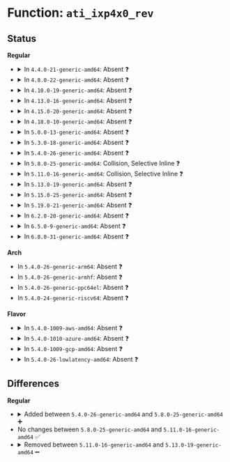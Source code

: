 # Function: <code>ati_ixp4x0_rev</code>

## Status
<b>Regular</b>
<ul>
<li>
<details>
<summary>In <code>4.4.0-21-generic-amd64</code>: Absent ❓</summary>

```json
{
  "name": "ati_ixp4x0_rev",
  "collision_type": "Static-Static Collision",
  "inline_type": "Full",
  "funcs": [
    {
      "addr": 18446744071579063533,
      "name": "ati_ixp4x0_rev",
      "external": false,
      "loc": "arch/x86/kernel/quirks.c:355",
      "file": "arch/x86/kernel/quirks.c",
      "inline": "not declared, inlined",
      "caller_inline": [
        "arch/x86/kernel/quirks.c:ati_force_enable_hpet"
      ],
      "caller_func": []
    },
    {
      "addr": 18446744071595029081,
      "name": "ati_ixp4x0_rev",
      "external": false,
      "loc": "arch/x86/kernel/early-quirks.c:103",
      "file": "arch/x86/kernel/early-quirks.c",
      "inline": "not declared, inlined",
      "caller_inline": [],
      "caller_func": []
    }
  ],
  "symbols": []
}
```
</details>
</li>
<li>
<details>
<summary>In <code>4.8.0-22-generic-amd64</code>: Absent ❓</summary>

```json
{
  "name": "ati_ixp4x0_rev",
  "collision_type": "Static-Static Collision",
  "inline_type": "Full",
  "funcs": [
    {
      "addr": 18446744071579059949,
      "name": "ati_ixp4x0_rev",
      "external": false,
      "loc": "arch/x86/kernel/quirks.c:355",
      "file": "arch/x86/kernel/quirks.c",
      "inline": "not declared, inlined",
      "caller_inline": [
        "arch/x86/kernel/quirks.c:ati_force_enable_hpet"
      ],
      "caller_func": []
    },
    {
      "addr": 18446744071595194862,
      "name": "ati_ixp4x0_rev",
      "external": false,
      "loc": "arch/x86/kernel/early-quirks.c:117",
      "file": "arch/x86/kernel/early-quirks.c",
      "inline": "not declared, inlined",
      "caller_inline": [],
      "caller_func": []
    }
  ],
  "symbols": []
}
```
</details>
</li>
<li>
<details>
<summary>In <code>4.10.0-19-generic-amd64</code>: Absent ❓</summary>

```json
{
  "name": "ati_ixp4x0_rev",
  "collision_type": "Static-Static Collision",
  "inline_type": "Full",
  "funcs": [
    {
      "addr": 18446744071579058989,
      "name": "ati_ixp4x0_rev",
      "external": false,
      "loc": "arch/x86/kernel/quirks.c:355",
      "file": "arch/x86/kernel/quirks.c",
      "inline": "not declared, inlined",
      "caller_inline": [
        "arch/x86/kernel/quirks.c:ati_force_enable_hpet"
      ],
      "caller_func": []
    },
    {
      "addr": 18446744071595437824,
      "name": "ati_ixp4x0_rev",
      "external": false,
      "loc": "arch/x86/kernel/early-quirks.c:117",
      "file": "arch/x86/kernel/early-quirks.c",
      "inline": "not declared, inlined",
      "caller_inline": [],
      "caller_func": []
    }
  ],
  "symbols": []
}
```
</details>
</li>
<li>
<details>
<summary>In <code>4.13.0-16-generic-amd64</code>: Absent ❓</summary>

```json
{
  "name": "ati_ixp4x0_rev",
  "collision_type": "Static-Static Collision",
  "inline_type": "Full",
  "funcs": [
    {
      "addr": 18446744071579051018,
      "name": "ati_ixp4x0_rev",
      "external": false,
      "loc": "arch/x86/kernel/quirks.c:355",
      "file": "arch/x86/kernel/quirks.c",
      "inline": "not declared, inlined",
      "caller_inline": [
        "arch/x86/kernel/quirks.c:ati_force_enable_hpet"
      ],
      "caller_func": []
    },
    {
      "addr": 18446744071596358505,
      "name": "ati_ixp4x0_rev",
      "external": false,
      "loc": "arch/x86/kernel/early-quirks.c:117",
      "file": "arch/x86/kernel/early-quirks.c",
      "inline": "not declared, inlined",
      "caller_inline": [],
      "caller_func": []
    }
  ],
  "symbols": []
}
```
</details>
</li>
<li>
<details>
<summary>In <code>4.15.0-20-generic-amd64</code>: Absent ❓</summary>

```json
{
  "name": "ati_ixp4x0_rev",
  "collision_type": "Static-Static Collision",
  "inline_type": "Full",
  "funcs": [
    {
      "addr": 18446744071579060026,
      "name": "ati_ixp4x0_rev",
      "external": false,
      "loc": "arch/x86/kernel/quirks.c:357",
      "file": "arch/x86/kernel/quirks.c",
      "inline": "not declared, inlined",
      "caller_inline": [
        "arch/x86/kernel/quirks.c:ati_force_enable_hpet"
      ],
      "caller_func": []
    },
    {
      "addr": 18446744071602676646,
      "name": "ati_ixp4x0_rev",
      "external": false,
      "loc": "arch/x86/kernel/early-quirks.c:118",
      "file": "arch/x86/kernel/early-quirks.c",
      "inline": "not declared, inlined",
      "caller_inline": [],
      "caller_func": []
    }
  ],
  "symbols": []
}
```
</details>
</li>
<li>
<details>
<summary>In <code>4.18.0-10-generic-amd64</code>: Absent ❓</summary>

```json
{
  "name": "ati_ixp4x0_rev",
  "collision_type": "Static-Static Collision",
  "inline_type": "Full",
  "funcs": [
    {
      "addr": 18446744071579064158,
      "name": "ati_ixp4x0_rev",
      "external": false,
      "loc": "arch/x86/kernel/quirks.c:357",
      "file": "arch/x86/kernel/quirks.c",
      "inline": "not declared, inlined",
      "caller_inline": [
        "arch/x86/kernel/quirks.c:ati_force_enable_hpet"
      ],
      "caller_func": []
    },
    {
      "addr": 18446744071602847760,
      "name": "ati_ixp4x0_rev",
      "external": false,
      "loc": "arch/x86/kernel/early-quirks.c:116",
      "file": "arch/x86/kernel/early-quirks.c",
      "inline": "not declared, inlined",
      "caller_inline": [
        "arch/x86/kernel/early-quirks.c:ati_bugs"
      ],
      "caller_func": []
    }
  ],
  "symbols": []
}
```
</details>
</li>
<li>
<details>
<summary>In <code>5.0.0-13-generic-amd64</code>: Absent ❓</summary>

```json
{
  "name": "ati_ixp4x0_rev",
  "collision_type": "Static-Static Collision",
  "inline_type": "Full",
  "funcs": [
    {
      "addr": 18446744071579068734,
      "name": "ati_ixp4x0_rev",
      "external": false,
      "loc": "arch/x86/kernel/quirks.c:358",
      "file": "arch/x86/kernel/quirks.c",
      "inline": "not declared, inlined",
      "caller_inline": [
        "arch/x86/kernel/quirks.c:ati_force_enable_hpet"
      ],
      "caller_func": []
    },
    {
      "addr": 18446744071604644530,
      "name": "ati_ixp4x0_rev",
      "external": false,
      "loc": "arch/x86/kernel/early-quirks.c:147",
      "file": "arch/x86/kernel/early-quirks.c",
      "inline": "not declared, inlined",
      "caller_inline": [
        "arch/x86/kernel/early-quirks.c:ati_bugs"
      ],
      "caller_func": []
    }
  ],
  "symbols": []
}
```
</details>
</li>
<li>
<details>
<summary>In <code>5.3.0-18-generic-amd64</code>: Absent ❓</summary>

```json
{
  "name": "ati_ixp4x0_rev",
  "collision_type": "Static-Static Collision",
  "inline_type": "Full",
  "funcs": [
    {
      "addr": 18446744071579077054,
      "name": "ati_ixp4x0_rev",
      "external": false,
      "loc": "arch/x86/kernel/quirks.c:358",
      "file": "arch/x86/kernel/quirks.c",
      "inline": "not declared, inlined",
      "caller_inline": [
        "arch/x86/kernel/quirks.c:ati_force_enable_hpet"
      ],
      "caller_func": []
    },
    {
      "addr": 18446744071604742158,
      "name": "ati_ixp4x0_rev",
      "external": false,
      "loc": "arch/x86/kernel/early-quirks.c:147",
      "file": "arch/x86/kernel/early-quirks.c",
      "inline": "not declared, inlined",
      "caller_inline": [
        "arch/x86/kernel/early-quirks.c:ati_bugs"
      ],
      "caller_func": []
    }
  ],
  "symbols": []
}
```
</details>
</li>
<li>
<details>
<summary>In <code>5.4.0-26-generic-amd64</code>: Absent ❓</summary>

```json
{
  "name": "ati_ixp4x0_rev",
  "collision_type": "Static-Static Collision",
  "inline_type": "Full",
  "funcs": [
    {
      "addr": 18446744071579079054,
      "name": "ati_ixp4x0_rev",
      "external": false,
      "loc": "arch/x86/kernel/quirks.c:356",
      "file": "arch/x86/kernel/quirks.c",
      "inline": "not declared, inlined",
      "caller_inline": [
        "arch/x86/kernel/quirks.c:ati_force_enable_hpet"
      ],
      "caller_func": []
    },
    {
      "addr": 18446744071604755552,
      "name": "ati_ixp4x0_rev",
      "external": false,
      "loc": "arch/x86/kernel/early-quirks.c:147",
      "file": "arch/x86/kernel/early-quirks.c",
      "inline": "not declared, inlined",
      "caller_inline": [
        "arch/x86/kernel/early-quirks.c:ati_bugs"
      ],
      "caller_func": []
    }
  ],
  "symbols": []
}
```
</details>
</li>
<li>
<details>
<summary>In <code>5.8.0-25-generic-amd64</code>: Collision, Selective Inline ❓</summary>

```c
u32 ati_ixp4x0_rev(struct pci_dev * dev)
```

```json
{
  "name": "ati_ixp4x0_rev",
  "collision_type": "Static-Static Collision",
  "inline_type": "Selective",
  "funcs": [
    {
      "addr": 18446744071579089984,
      "name": "ati_ixp4x0_rev",
      "external": false,
      "loc": "arch/x86/kernel/quirks.c:356",
      "file": "arch/x86/kernel/quirks.c",
      "inline": "seen, unknown",
      "caller_inline": [],
      "caller_func": [
        "arch/x86/kernel/quirks.c:ati_force_enable_hpet"
      ]
    },
    {
      "addr": 18446744071609102114,
      "name": "ati_ixp4x0_rev",
      "external": false,
      "loc": "arch/x86/kernel/early-quirks.c:147",
      "file": "arch/x86/kernel/early-quirks.c",
      "inline": "not declared, inlined",
      "caller_inline": [
        "arch/x86/kernel/early-quirks.c:ati_bugs"
      ],
      "caller_func": []
    }
  ],
  "symbols": [
    {
      "addr": 18446744071579089984,
      "name": "ati_ixp4x0_rev",
      "section": ".text",
      "bind": "STB_LOCAL",
      "size": 225
    }
  ]
}
```
</details>
</li>
<li>
<details>
<summary>In <code>5.11.0-16-generic-amd64</code>: Collision, Selective Inline ❓</summary>

```c
u32 ati_ixp4x0_rev(struct pci_dev * dev)
```

```json
{
  "name": "ati_ixp4x0_rev",
  "collision_type": "Static-Static Collision",
  "inline_type": "Selective",
  "funcs": [
    {
      "addr": 18446744071579091888,
      "name": "ati_ixp4x0_rev",
      "external": false,
      "loc": "arch/x86/kernel/quirks.c:357",
      "file": "arch/x86/kernel/quirks.c",
      "inline": "seen, unknown",
      "caller_inline": [],
      "caller_func": [
        "arch/x86/kernel/quirks.c:ati_force_enable_hpet"
      ]
    },
    {
      "addr": 18446744071612167030,
      "name": "ati_ixp4x0_rev",
      "external": false,
      "loc": "arch/x86/kernel/early-quirks.c:147",
      "file": "arch/x86/kernel/early-quirks.c",
      "inline": "not declared, inlined",
      "caller_inline": [
        "arch/x86/kernel/early-quirks.c:ati_bugs"
      ],
      "caller_func": []
    }
  ],
  "symbols": [
    {
      "addr": 18446744071579091888,
      "name": "ati_ixp4x0_rev",
      "section": ".text",
      "bind": "STB_LOCAL",
      "size": 225
    }
  ]
}
```
</details>
</li>
<li>
<details>
<summary>In <code>5.13.0-19-generic-amd64</code>: Absent ❓</summary>

```json
{
  "name": "ati_ixp4x0_rev",
  "collision_type": "Static-Static Collision",
  "inline_type": "Full",
  "funcs": [
    {
      "addr": 18446744071579098508,
      "name": "ati_ixp4x0_rev",
      "external": false,
      "loc": "arch/x86/kernel/quirks.c:357",
      "file": "arch/x86/kernel/quirks.c",
      "inline": "not declared, inlined",
      "caller_inline": [
        "arch/x86/kernel/quirks.c:ati_force_enable_hpet"
      ],
      "caller_func": []
    },
    {
      "addr": 18446744071614307358,
      "name": "ati_ixp4x0_rev",
      "external": false,
      "loc": "arch/x86/kernel/early-quirks.c:147",
      "file": "arch/x86/kernel/early-quirks.c",
      "inline": "not declared, inlined",
      "caller_inline": [
        "arch/x86/kernel/early-quirks.c:ati_bugs"
      ],
      "caller_func": []
    }
  ],
  "symbols": []
}
```
</details>
</li>
<li>
<details>
<summary>In <code>5.15.0-25-generic-amd64</code>: Absent ❓</summary>

```json
{
  "name": "ati_ixp4x0_rev",
  "collision_type": "Static-Static Collision",
  "inline_type": "Full",
  "funcs": [
    {
      "addr": 18446744071579122434,
      "name": "ati_ixp4x0_rev",
      "external": false,
      "loc": "arch/x86/kernel/quirks.c:357",
      "file": "arch/x86/kernel/quirks.c",
      "inline": "not declared, inlined",
      "caller_inline": [
        "arch/x86/kernel/quirks.c:ati_force_enable_hpet"
      ],
      "caller_func": []
    },
    {
      "addr": 18446744071615234215,
      "name": "ati_ixp4x0_rev",
      "external": false,
      "loc": "arch/x86/kernel/early-quirks.c:147",
      "file": "arch/x86/kernel/early-quirks.c",
      "inline": "not declared, inlined",
      "caller_inline": [
        "arch/x86/kernel/early-quirks.c:ati_bugs"
      ],
      "caller_func": []
    }
  ],
  "symbols": []
}
```
</details>
</li>
<li>
<details>
<summary>In <code>5.19.0-21-generic-amd64</code>: Absent ❓</summary>

```json
{
  "name": "ati_ixp4x0_rev",
  "collision_type": "Static-Static Collision",
  "inline_type": "Full",
  "funcs": [
    {
      "addr": 18446744071579155698,
      "name": "ati_ixp4x0_rev",
      "external": false,
      "loc": "arch/x86/kernel/quirks.c:357",
      "file": "arch/x86/kernel/quirks.c",
      "inline": "not declared, inlined",
      "caller_inline": [
        "arch/x86/kernel/quirks.c:ati_force_enable_hpet"
      ],
      "caller_func": []
    },
    {
      "addr": 18446744071617009785,
      "name": "ati_ixp4x0_rev",
      "external": false,
      "loc": "arch/x86/kernel/early-quirks.c:148",
      "file": "arch/x86/kernel/early-quirks.c",
      "inline": "not declared, inlined",
      "caller_inline": [
        "arch/x86/kernel/early-quirks.c:ati_bugs"
      ],
      "caller_func": []
    }
  ],
  "symbols": []
}
```
</details>
</li>
<li>
<details>
<summary>In <code>6.2.0-20-generic-amd64</code>: Absent ❓</summary>

```json
{
  "name": "ati_ixp4x0_rev",
  "collision_type": "Static-Static Collision",
  "inline_type": "Full",
  "funcs": [
    {
      "addr": 18446744071579205410,
      "name": "ati_ixp4x0_rev",
      "external": false,
      "loc": "arch/x86/kernel/quirks.c:357",
      "file": "arch/x86/kernel/quirks.c",
      "inline": "not declared, inlined",
      "caller_inline": [
        "arch/x86/kernel/quirks.c:ati_force_enable_hpet"
      ],
      "caller_func": []
    },
    {
      "addr": 18446744071627640433,
      "name": "ati_ixp4x0_rev",
      "external": false,
      "loc": "arch/x86/kernel/early-quirks.c:148",
      "file": "arch/x86/kernel/early-quirks.c",
      "inline": "not declared, inlined",
      "caller_inline": [
        "arch/x86/kernel/early-quirks.c:ati_bugs"
      ],
      "caller_func": []
    }
  ],
  "symbols": []
}
```
</details>
</li>
<li>
<details>
<summary>In <code>6.5.0-9-generic-amd64</code>: Absent ❓</summary>

```json
{
  "name": "ati_ixp4x0_rev",
  "collision_type": "Static-Static Collision",
  "inline_type": "Full",
  "funcs": [
    {
      "addr": 18446744071579209922,
      "name": "ati_ixp4x0_rev",
      "external": false,
      "loc": "arch/x86/kernel/quirks.c:357",
      "file": "arch/x86/kernel/quirks.c",
      "inline": "not declared, inlined",
      "caller_inline": [
        "arch/x86/kernel/quirks.c:ati_force_enable_hpet"
      ],
      "caller_func": []
    },
    {
      "addr": 18446744071619396497,
      "name": "ati_ixp4x0_rev",
      "external": false,
      "loc": "arch/x86/kernel/early-quirks.c:148",
      "file": "arch/x86/kernel/early-quirks.c",
      "inline": "not declared, inlined",
      "caller_inline": [
        "arch/x86/kernel/early-quirks.c:ati_bugs"
      ],
      "caller_func": []
    }
  ],
  "symbols": []
}
```
</details>
</li>
<li>
<details>
<summary>In <code>6.8.0-31-generic-amd64</code>: Absent ❓</summary>

```json
{
  "name": "ati_ixp4x0_rev",
  "collision_type": "Static-Static Collision",
  "inline_type": "Full",
  "funcs": [
    {
      "addr": 18446744071579239138,
      "name": "ati_ixp4x0_rev",
      "external": false,
      "loc": "arch/x86/kernel/quirks.c:357",
      "file": "arch/x86/kernel/quirks.c",
      "inline": "not declared, inlined",
      "caller_inline": [
        "arch/x86/kernel/quirks.c:ati_force_enable_hpet"
      ],
      "caller_func": []
    },
    {
      "addr": 18446744071621692193,
      "name": "ati_ixp4x0_rev",
      "external": false,
      "loc": "arch/x86/kernel/early-quirks.c:148",
      "file": "arch/x86/kernel/early-quirks.c",
      "inline": "not declared, inlined",
      "caller_inline": [
        "arch/x86/kernel/early-quirks.c:ati_bugs"
      ],
      "caller_func": []
    }
  ],
  "symbols": []
}
```
</details>
</li>
</ul>
<b>Arch</b>
<ul>
<li>
In <code>5.4.0-26-generic-arm64</code>: Absent ❓
</li>
<li>
In <code>5.4.0-26-generic-armhf</code>: Absent ❓
</li>
<li>
In <code>5.4.0-26-generic-ppc64el</code>: Absent ❓
</li>
<li>
In <code>5.4.0-24-generic-riscv64</code>: Absent ❓
</li>
</ul>
<b>Flavor</b>
<ul>
<li>
<details>
<summary>In <code>5.4.0-1009-aws-amd64</code>: Absent ❓</summary>

```json
{
  "name": "ati_ixp4x0_rev",
  "collision_type": "Static-Static Collision",
  "inline_type": "Full",
  "funcs": [
    {
      "addr": 18446744071579079406,
      "name": "ati_ixp4x0_rev",
      "external": false,
      "loc": "arch/x86/kernel/quirks.c:356",
      "file": "arch/x86/kernel/quirks.c",
      "inline": "not declared, inlined",
      "caller_inline": [
        "arch/x86/kernel/quirks.c:ati_force_enable_hpet"
      ],
      "caller_func": []
    },
    {
      "addr": 18446744071604681836,
      "name": "ati_ixp4x0_rev",
      "external": false,
      "loc": "arch/x86/kernel/early-quirks.c:147",
      "file": "arch/x86/kernel/early-quirks.c",
      "inline": "not declared, inlined",
      "caller_inline": [
        "arch/x86/kernel/early-quirks.c:ati_bugs"
      ],
      "caller_func": []
    }
  ],
  "symbols": []
}
```
</details>
</li>
<li>
<details>
<summary>In <code>5.4.0-1010-azure-amd64</code>: Absent ❓</summary>

```json
{
  "name": "ati_ixp4x0_rev",
  "collision_type": "Static-Static Collision",
  "inline_type": "Full",
  "funcs": [
    {
      "addr": 18446744071579012094,
      "name": "ati_ixp4x0_rev",
      "external": false,
      "loc": "arch/x86/kernel/quirks.c:356",
      "file": "arch/x86/kernel/quirks.c",
      "inline": "not declared, inlined",
      "caller_inline": [
        "arch/x86/kernel/quirks.c:ati_force_enable_hpet"
      ],
      "caller_func": []
    },
    {
      "addr": 18446744071604649390,
      "name": "ati_ixp4x0_rev",
      "external": false,
      "loc": "arch/x86/kernel/early-quirks.c:147",
      "file": "arch/x86/kernel/early-quirks.c",
      "inline": "not declared, inlined",
      "caller_inline": [
        "arch/x86/kernel/early-quirks.c:ati_bugs"
      ],
      "caller_func": []
    }
  ],
  "symbols": []
}
```
</details>
</li>
<li>
<details>
<summary>In <code>5.4.0-1009-gcp-amd64</code>: Absent ❓</summary>

```json
{
  "name": "ati_ixp4x0_rev",
  "collision_type": "Static-Static Collision",
  "inline_type": "Full",
  "funcs": [
    {
      "addr": 18446744071579078990,
      "name": "ati_ixp4x0_rev",
      "external": false,
      "loc": "arch/x86/kernel/quirks.c:356",
      "file": "arch/x86/kernel/quirks.c",
      "inline": "not declared, inlined",
      "caller_inline": [
        "arch/x86/kernel/quirks.c:ati_force_enable_hpet"
      ],
      "caller_func": []
    },
    {
      "addr": 18446744071604759420,
      "name": "ati_ixp4x0_rev",
      "external": false,
      "loc": "arch/x86/kernel/early-quirks.c:147",
      "file": "arch/x86/kernel/early-quirks.c",
      "inline": "not declared, inlined",
      "caller_inline": [
        "arch/x86/kernel/early-quirks.c:ati_bugs"
      ],
      "caller_func": []
    }
  ],
  "symbols": []
}
```
</details>
</li>
<li>
<details>
<summary>In <code>5.4.0-26-lowlatency-amd64</code>: Absent ❓</summary>

```json
{
  "name": "ati_ixp4x0_rev",
  "collision_type": "Static-Static Collision",
  "inline_type": "Full",
  "funcs": [
    {
      "addr": 18446744071579083086,
      "name": "ati_ixp4x0_rev",
      "external": false,
      "loc": "arch/x86/kernel/quirks.c:356",
      "file": "arch/x86/kernel/quirks.c",
      "inline": "not declared, inlined",
      "caller_inline": [
        "arch/x86/kernel/quirks.c:ati_force_enable_hpet"
      ],
      "caller_func": []
    },
    {
      "addr": 18446744071604759651,
      "name": "ati_ixp4x0_rev",
      "external": false,
      "loc": "arch/x86/kernel/early-quirks.c:147",
      "file": "arch/x86/kernel/early-quirks.c",
      "inline": "not declared, inlined",
      "caller_inline": [
        "arch/x86/kernel/early-quirks.c:ati_bugs"
      ],
      "caller_func": []
    }
  ],
  "symbols": []
}
```
</details>
</li>
</ul>

## Differences
<b>Regular</b>
<ul>
<li>
<details>
<summary>Added between <code>5.4.0-26-generic-amd64</code> and <code>5.8.0-25-generic-amd64</code> ➕</summary>

```c
u32 ati_ixp4x0_rev(struct pci_dev * dev)
```
</details>
</li>
<li>
No changes between <code>5.8.0-25-generic-amd64</code> and <code>5.11.0-16-generic-amd64</code> ✅
</li>
<li>
<details>
<summary>Removed between <code>5.11.0-16-generic-amd64</code> and <code>5.13.0-19-generic-amd64</code> ➖</summary>

```c
u32 ati_ixp4x0_rev(struct pci_dev * dev)
```
</details>
</li>
</ul>
